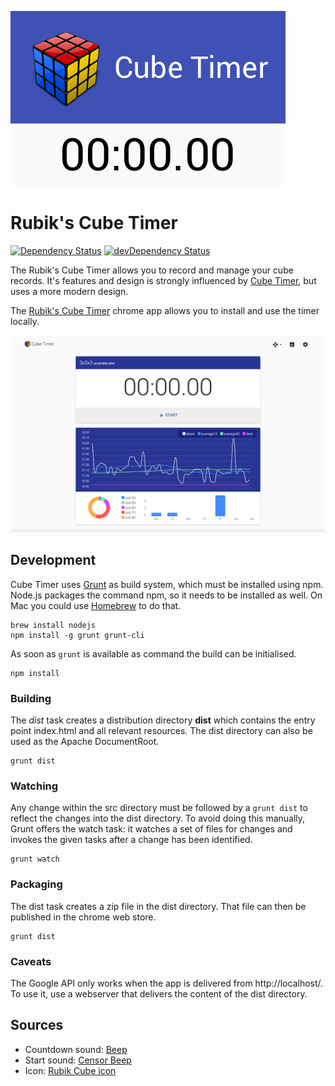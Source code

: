 ![Promotional Image](https://github.com/resamsel/cube-timer/raw/master/assets/images/promotional-tile-440x280.png "Promotional Image")

# Rubik's Cube Timer

[![Dependency Status](https://david-dm.org/resamsel/cube-timer.svg?style=flat)](https://david-dm.org/resamsel/cube-timer)
[![devDependency Status](https://david-dm.org/resamsel/cube-timer/dev-status.svg?style=flat)](https://david-dm.org/resamsel/cube-timer#info=devDependencies)

The Rubik's Cube Timer allows you to record and manage your cube records. It's
features and design is strongly influenced by [Cube
Timer](http://www.cubetimer.com/), but uses a more modern design.

The [Rubik's Cube Timer](https://chrome.google.com/webstore/detail/rubiks-cube-timer/oldnpmfiikmplicapjoijjkigkonkamb)
chrome app allows you to install and use the timer locally.

![Screenshot](https://github.com/resamsel/cube-timer/raw/master/assets/screenshots/screenshot-1.png "Screenshot")

## Development

Cube Timer uses [Grunt](http://gruntjs.com/) as build system, which must be
installed using npm. Node.js packages the command npm, so it needs to be
installed as well. On Mac you could use [Homebrew](http://brew.sh/) to do that.

```
brew install nodejs
npm install -g grunt grunt-cli
```

As soon as `grunt` is available as command the build can be initialised.

```
npm install
```

### Building

The *dist* task creates a distribution directory **dist** which contains the
entry point index.html and all relevant resources. The dist directory can also
be used as the Apache DocumentRoot.

```
grunt dist
```

### Watching

Any change within the src directory must be followed by a `grunt dist` to
reflect the changes into the dist directory. To avoid doing this manually,
Grunt offers the watch task: it watches a set of files for changes and invokes
the given tasks after a change has been identified.

```
grunt watch
```

### Packaging

The dist task creates a zip file in the dist directory. That file can then be
published in the chrome web store.

```
grunt dist
```

### Caveats

The Google API only works when the app is delivered from http://localhost/. To
use it, use a webserver that delivers the content of the dist directory.

## Sources

* Countdown sound: [Beep](http://soundbible.com/1251-Beep.html)
* Start sound: [Censor Beep](http://soundbible.com/838-Censor-Beep.html)
* Icon: [Rubik Cube icon](http://www.iconspedia.com/icon/rubik-cube-1165-.html)
